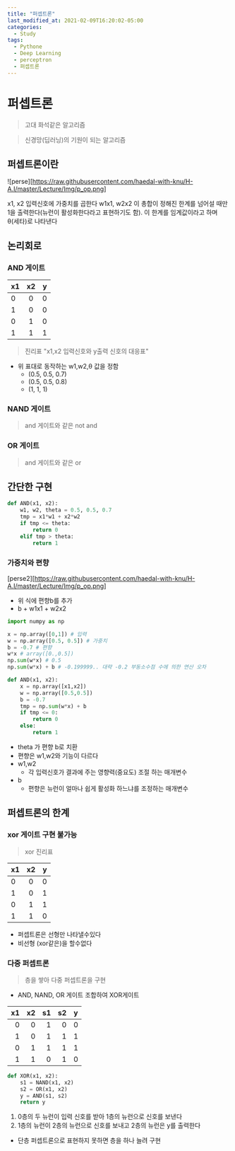 ```yaml
---
title: "퍼셉트론"
last_modified_at: 2021-02-09T16:20:02-05:00
categories:
  - Study
tags:
  - Pythone
  - Deep Learning
  - perceptron
  - 퍼셉트론
---
```


# 퍼셉트론

> 고대 화석같은 알고리즘 

> 신경망(딥러닝)의 기원이 되는 알고리즘

## 퍼셉트론이란

![perse][https://raw.githubusercontent.com/haedal-with-knu/H-A.I/master/Lecture/Img/p_op.png]

x1, x2 입력신호에 가중치를 곱한다 w1x1, w2x2 이 총합이 정해진 한계를 넘어설 때만 1을 출력한다(뉴런이 활성화한다라고 표현하기도 함). 이 한계를 임계값이라고 하며 θ(세타)로 나타낸다

## 논리회로
### AND 게이트

|x1|x2|y|
|---|:---:|---:|
|0|0|0|
|1|0|0|
|0|1|0|
|1|1|1|

> 진리표 "x1,x2 입력신호와 y출력 신호의 대응표"

- 위 표대로 동작하는 w1,w2,θ 값을 정함
    -  (0.5, 0.5, 0.7)
    -  (0.5, 0.5, 0.8)
    -  (1, 1, 1)

### NAND 게이트
>and 게이트와 같은 not and
### OR 게이트
>and 게이트와 같은 or

## 간단한 구현

```python
def AND(x1, x2):
    w1, w2, theta = 0.5, 0.5, 0.7
    tmp = x1*w1 + x2*w2
    if tmp <= theta:
        return 0
    elif tmp > theta:
        return 1
```

### 가중치와 편향

[perse2][https://raw.githubusercontent.com/haedal-with-knu/H-A.I/master/Lecture/Img/p_op.png]

- 위 식에 편향b를 추가
- b + w1x1 + w2x2



```python
import numpy as np

x = np.array([0,1]) # 입력
w = np.array([0.5, 0.5]) # 가중치
b = -0.7 # 편향
w*x # array([0.,0.5])
np.sum(w*x) # 0.5
np.sum(w*x) + b # -0.199999.. 대략 -0.2 부동소수점 수에 의한 연산 오차
```

```python
def AND(x1, x2):
    x = np.array([x1,x2])
    w = np.array([0.5,0.5])
    b = -0.7
    tmp = np.sum(w*x) + b
    if tmp <= 0:
        return 0
    else:
        return 1
```

- theta 가 편향 b로 치환
- 편향은 w1,w2와 기능이 다르다
- w1,w2
    - 각 입력신호가 결과에 주는 영향력(중요도) 조절 하는 매개변수
- b
    - 편향은 뉴런이 얼마나 쉽게 활성화 하느냐를 조정하는 매개변수

## 퍼셉트론의 한계

### xor 게이트 구현 불가능

> xor 진리표

|x1|x2|y|
|---|:---:|---:|
|0|0|0|
|1|0|1|
|0|1|1|
|1|1|0|

- 퍼셉트론은 선형만 나타낼수있다
- 비선형 (xor같은)을 할수없다

### 다중 퍼셉트론

> 층을 쌓아 다중 퍼셉트론을 구현

- AND, NAND, OR 게이트 조합하여 XOR게이트

|x1|x2|s1|s2|y|
|---:|---:|---:|---:|:---:|
|0|0|1|0|0|
|1|0|1|1|1|
|0|1|1|1|1|
|1|1|0|1|0|

```python
def XOR(x1, x2):
    s1 = NAND(x1, x2)
    s2 = OR(x1, x2)
    y = AND(s1, s2)
    return y
```

1. 0층의 두 뉴런이 입력 신호를 받아 1층의 뉴런으로 신호를 보낸다
2. 1층의 뉴런이 2층의 뉴런으로 신호를 보내고 2층의 뉴런은 y를 출력한다

* 단층 퍼셉트론으로 표현하지 못하면 층을 하나 늘려 구현